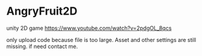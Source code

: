 # AngryFruit2D
unity 2D game 
https://www.youtube.com/watch?v=2pdgOL_8qcs

only upload code because file is too large. Asset and other settings are still missing. if need contact me.

